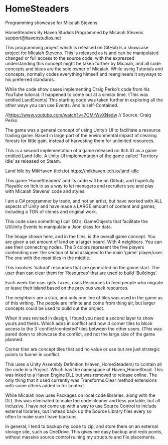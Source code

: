 # HomeSteaders
 Programming showcase for Micaiah Stevens

HomeSteaders
By Haven Studios
Programmed by Micaiah Stevens
support@havenstudios.net

This programming project which is released on GitHub is a showcase project for Micaiah Stevens.  This is released as is and can be manipulated changed or full access to the source code, with the expressed understanding this concept might be taken further by Micaiah, and all code concepts and ideas are the sole owner of Micaiah.   While using Tutorials and concepts, normally codes everything himself and reengineers it anyways to his preferred standards.

While the code show cases implementing Craig Perko’s code from his YouTube tutorial.  It happened to come out at a similar time.  (This was entitled LandEvents) This starting code was taken further in exploring all the other ways you can use Events.  And is self-Contained.

//https://www.youtube.com/watch?v=7OMrWvXNedw
// Source: Craig Perko

The game was a general concept of using Unity’s UI to facilitate a resource trading game.  Based in large part of the environmental impact of clearing forests for little gain, instead of harvesting them for unlimited resources.

This is a second implementation of a game released on Itch.IO as a game entitled Land-Idle.   A Unity UI implementation of the game called ‘Territory Idle’ as released on Steam.

Land Idle by MikHaven (itch.io)
https://mikhaven.itch.io/land-idle

This game ‘HomeSteaders’ and its code will be on Github, and hopefully Playable on Itch.io as a way to let managers and recruiters see and play with Micaiah Stevens’ code and styles.

I am a C# programmer by trade, and not an artist, but have worked with ALL aspects of Unity and have made a LARGE amount of content and games, including a TON of clones and original work.

This code uses something I call GO’s; GameObjects that facilitate the UI/Unity Events to manipulate a Json class for data.

The Image shown here, and in the files, is the overall game concept.  You are given a set amount of land on a larger board.  With 4 neighbors.   You can see their connecting nodes.   The 5 colors represent the five players contending over the section of land assigned to the main ‘game’ player/user.   The one with the most tiles in the middle.
 

This involves ‘natural’ resources that are generated on the game start.  The user than can clear them for ‘Resources’ that are used to build ‘Buildings’.

Each week the user gets Taxes, uses Resources to feed people who migrate or leave their island based on the previous week resources.

The neighbors are a stub, and only one line of tiles was used in the game as of this writing.  The people are infinite and come from thing air, but larger concepts could be used to build out the project.

When it was revised in design, I found you need a second layer to show yours and theirs.  Which adds in conflict and now 4 corner tiles to block access to the 3 ‘conflict/contested’ tiles between the other users.  (This was pared down to showcase the conflict, and not the large size of the game planned.

Corner tiles are concept tiles that add no value or use but are just strategic points to funnel in conflict.

This uses a Unity Assembly Definition (Haven_HomeSteaders) to contain all the code in a Project.  Which has the namespace of Haven_HomeStead.  This was inked to a Haven Engine DLL but was removed to release online.  The only thing that it used currently was Transforms.Clear method extensions with some others added in for context.

While Micaiah now uses Packages on local code libraries, along with the DLL this was eliminated to make the code cleaner and less portable, but all inclusive.   I have not come up with a way to use Source Control to include external libraries, but instead back up the Source Library files every so often to make sure I have backups.

In general, I tend to backup my code to zip, and store them on an external storage site, such as OneDrive.  This gives me easy backup and redo points, without massive source control ruining my structure and file placements.
